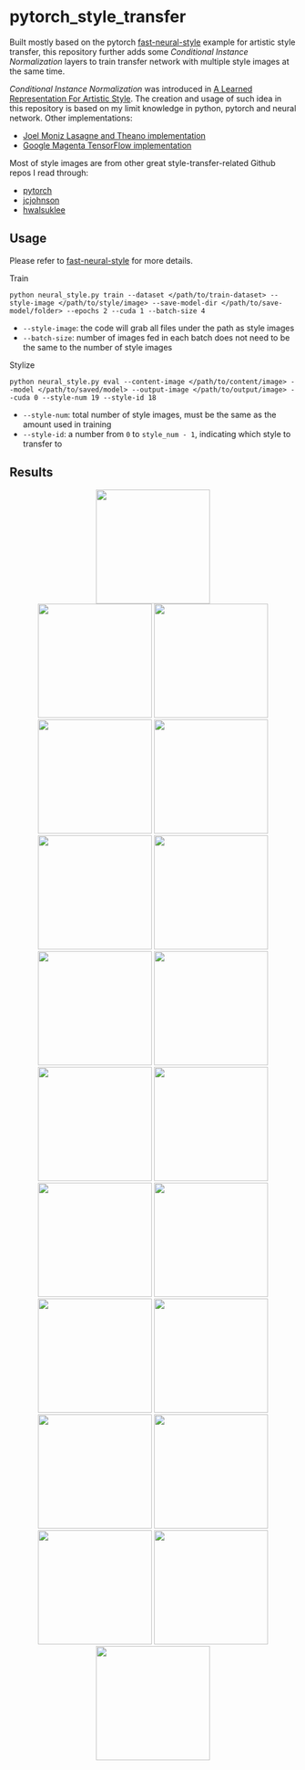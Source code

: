 # pytorch_style_transfer

Built mostly based on the pytorch [fast-neural-style](https://github.com/pytorch/examples/tree/master/fast_neural_style) example for artistic style transfer, this repository further adds some *Conditional Instance Normalization* layers to train transfer network with multiple style images at the same time. 

*Conditional Instance Normalization* was introduced in [A Learned Representation For Artistic Style](https://arxiv.org/abs/1610.07629). The creation and usage of such idea in this repository is based on my limit knowledge in python, pytorch and neural network. Other implementations:
* [Joel Moniz Lasagne and Theano implementation](https://github.com/joelmoniz/gogh-figure)
* [Google Magenta TensorFlow implementation](https://github.com/tensorflow/magenta/tree/master/magenta/models/image_stylization)

Most of style images are from other great style-transfer-related Github repos I read through:
* [pytorch](https://github.com/pytorch/examples/tree/master/fast_neural_style/images/style-images)
* [jcjohnson](https://github.com/jcjohnson/fast-neural-style/tree/master/images/styles)
* [hwalsuklee](https://github.com/hwalsuklee/tensorflow-style-transfer/tree/master/images)

## Usage

Please refer to [fast-neural-style](https://github.com/pytorch/examples/tree/master/fast_neural_style) for more details. 

Train
```
python neural_style.py train --dataset </path/to/train-dataset> --style-image </path/to/style/image> --save-model-dir </path/to/save-model/folder> --epochs 2 --cuda 1 --batch-size 4
```
* `--style-image`: the code will grab all files under the path as style images
* `--batch-size`: number of images fed in each batch does not need to be the same to the number of style images

Stylize 
```
python neural_style.py eval --content-image </path/to/content/image> --model </path/to/saved/model> --output-image </path/to/output/image> --cuda 0 --style-num 19 --style-id 18
```
* `--style-num`: total number of style images, must be the same as the amount used in training
* `--style-id`: a number from `0` to `style_num - 1`, indicating which style to transfer to

## Results

<div align='center'>
  <img src='images/content_images/river.jpg' height="200px">		
</div>

<div align='center'>
  <img src='images/output_images/river_style0.jpg' height="200px">
  <img src='images/output_images/river_style1.jpg' height="200px">
  <img src='images/output_images/river_style2.jpg' height="200px">
  <img src='images/output_images/river_style3.jpg' height="200px">
  <img src='images/output_images/river_style4.jpg' height="200px">
  <img src='images/output_images/river_style5.jpg' height="200px">
  <img src='images/output_images/river_style6.jpg' height="200px">
  <img src='images/output_images/river_style7.jpg' height="200px">
  <img src='images/output_images/river_style8.jpg' height="200px">
  <img src='images/output_images/river_style9.jpg' height="200px">
  <img src='images/output_images/river_style10.jpg' height="200px">
  <img src='images/output_images/river_style11.jpg' height="200px">
  <img src='images/output_images/river_style12.jpg' height="200px">
  <img src='images/output_images/river_style13.jpg' height="200px">
  <img src='images/output_images/river_style14.jpg' height="200px">
  <img src='images/output_images/river_style15.jpg' height="200px">
  <img src='images/output_images/river_style16.jpg' height="200px">
  <img src='images/output_images/river_style17.jpg' height="200px">
  <img src='images/output_images/river_style18.jpg' height="200px">
</div>
